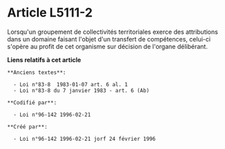 # Article L5111-2

Lorsqu'un groupement de collectivités territoriales exerce des attributions dans un domaine faisant l'objet d'un transfert de
compétences, celui-ci s'opère au profit de cet organisme sur décision de l'organe délibérant.

**Liens relatifs à cet article**

	**Anciens textes**:

	  - Loi n°83-8  1983-01-07 art. 6 al. 1
	  - Loi n°83-8 du 7 janvier 1983 - art. 6 (Ab)

	**Codifié par**:

	  - Loi n°96-142 1996-02-21

	**Créé par**:

	  - Loi n°96-142 1996-02-21 jorf 24 février 1996
